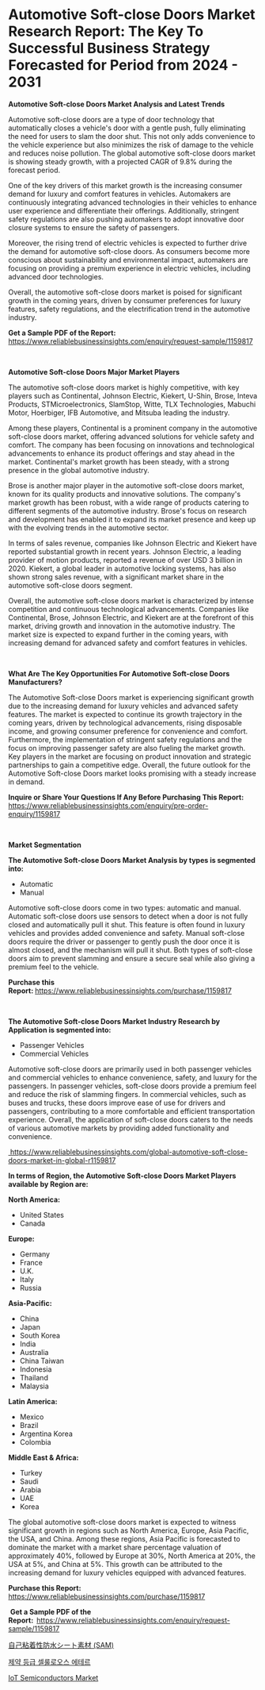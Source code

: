 <p><h1>Automotive Soft-close Doors Market Research Report: The Key To Successful Business Strategy Forecasted for Period from 2024 - 2031</h1></p><p><strong>Automotive Soft-close Doors Market Analysis and Latest Trends</strong></p>
<p><p>Automotive soft-close doors are a type of door technology that automatically closes a vehicle's door with a gentle push, fully eliminating the need for users to slam the door shut. This not only adds convenience to the vehicle experience but also minimizes the risk of damage to the vehicle and reduces noise pollution. The global automotive soft-close doors market is showing steady growth, with a projected CAGR of 9.8% during the forecast period.</p><p>One of the key drivers of this market growth is the increasing consumer demand for luxury and comfort features in vehicles. Automakers are continuously integrating advanced technologies in their vehicles to enhance user experience and differentiate their offerings. Additionally, stringent safety regulations are also pushing automakers to adopt innovative door closure systems to ensure the safety of passengers.</p><p>Moreover, the rising trend of electric vehicles is expected to further drive the demand for automotive soft-close doors. As consumers become more conscious about sustainability and environmental impact, automakers are focusing on providing a premium experience in electric vehicles, including advanced door technologies.</p><p>Overall, the automotive soft-close doors market is poised for significant growth in the coming years, driven by consumer preferences for luxury features, safety regulations, and the electrification trend in the automotive industry.</p></p>
<p><strong>Get a Sample PDF of the Report:&nbsp;</strong> <a href="https://www.reliablebusinessinsights.com/enquiry/request-sample/1159817">https://www.reliablebusinessinsights.com/enquiry/request-sample/1159817</a></p>
<p>&nbsp;</p>
<p><strong>Automotive Soft-close Doors Major Market Players</strong></p>
<p><p>The automotive soft-close doors market is highly competitive, with key players such as Continental, Johnson Electric, Kiekert, U-Shin, Brose, Inteva Products, STMicroelectronics, SlamStop, Witte, TLX Technologies, Mabuchi Motor, Hoerbiger, IFB Automotive, and Mitsuba leading the industry.</p><p>Among these players, Continental is a prominent company in the automotive soft-close doors market, offering advanced solutions for vehicle safety and comfort. The company has been focusing on innovations and technological advancements to enhance its product offerings and stay ahead in the market. Continental's market growth has been steady, with a strong presence in the global automotive industry.</p><p>Brose is another major player in the automotive soft-close doors market, known for its quality products and innovative solutions. The company's market growth has been robust, with a wide range of products catering to different segments of the automotive industry. Brose's focus on research and development has enabled it to expand its market presence and keep up with the evolving trends in the automotive sector.</p><p>In terms of sales revenue, companies like Johnson Electric and Kiekert have reported substantial growth in recent years. Johnson Electric, a leading provider of motion products, reported a revenue of over USD 3 billion in 2020. Kiekert, a global leader in automotive locking systems, has also shown strong sales revenue, with a significant market share in the automotive soft-close doors segment.</p><p>Overall, the automotive soft-close doors market is characterized by intense competition and continuous technological advancements. Companies like Continental, Brose, Johnson Electric, and Kiekert are at the forefront of this market, driving growth and innovation in the automotive industry. The market size is expected to expand further in the coming years, with increasing demand for advanced safety and comfort features in vehicles.</p></p>
<p>&nbsp;</p>
<p><strong>What Are The Key Opportunities For Automotive Soft-close Doors Manufacturers?</strong></p>
<p><p>The Automotive Soft-close Doors market is experiencing significant growth due to the increasing demand for luxury vehicles and advanced safety features. The market is expected to continue its growth trajectory in the coming years, driven by technological advancements, rising disposable income, and growing consumer preference for convenience and comfort. Furthermore, the implementation of stringent safety regulations and the focus on improving passenger safety are also fueling the market growth. Key players in the market are focusing on product innovation and strategic partnerships to gain a competitive edge. Overall, the future outlook for the Automotive Soft-close Doors market looks promising with a steady increase in demand.</p></p>
<p><strong>Inquire or Share Your Questions If Any Before Purchasing This Report:</strong> <a href="https://www.reliablebusinessinsights.com/enquiry/pre-order-enquiry/1159817">https://www.reliablebusinessinsights.com/enquiry/pre-order-enquiry/1159817</a></p>
<p>&nbsp;</p>
<p><strong>Market Segmentation</strong></p>
<p><strong>The Automotive Soft-close Doors Market Analysis by types is segmented into:</strong></p>
<p><ul><li>Automatic</li><li>Manual</li></ul></p>
<p><p>Automotive soft-close doors come in two types: automatic and manual. Automatic soft-close doors use sensors to detect when a door is not fully closed and automatically pull it shut. This feature is often found in luxury vehicles and provides added convenience and safety. Manual soft-close doors require the driver or passenger to gently push the door once it is almost closed, and the mechanism will pull it shut. Both types of soft-close doors aim to prevent slamming and ensure a secure seal while also giving a premium feel to the vehicle.</p></p>
<p><strong>Purchase this Report:&nbsp;</strong><a href="https://www.reliablebusinessinsights.com/purchase/1159817">https://www.reliablebusinessinsights.com/purchase/1159817</a></p>
<p>&nbsp;</p>
<p><strong>The Automotive Soft-close Doors Market Industry Research by Application is segmented into:</strong></p>
<p><ul><li>Passenger Vehicles</li><li>Commercial Vehicles</li></ul></p>
<p><p>Automotive soft-close doors are primarily used in both passenger vehicles and commercial vehicles to enhance convenience, safety, and luxury for the passengers. In passenger vehicles, soft-close doors provide a premium feel and reduce the risk of slamming fingers. In commercial vehicles, such as buses and trucks, these doors improve ease of use for drivers and passengers, contributing to a more comfortable and efficient transportation experience. Overall, the application of soft-close doors caters to the needs of various automotive markets by providing added functionality and convenience.</p></p>
<p><a href="https://www.reliablebusinessinsights.com/global-automotive-soft-close-doors-market-in-global-r1159817">&nbsp;https://www.reliablebusinessinsights.com/global-automotive-soft-close-doors-market-in-global-r1159817</a></p>
<p><strong>In terms of Region, the Automotive Soft-close Doors Market Players available by Region are:</strong></p>
<p>
    <p> <strong> North America: </strong>
        <ul>
            <li>United States</li>
            <li>Canada</li>
        </ul>
        </p> 
    <p> <strong> Europe: </strong>
        <ul>
            <li>Germany</li>
            <li>France</li>
            <li>U.K.</li>
            <li>Italy</li>
            <li>Russia</li>
        </ul>
        </p> 
    <p> <strong> Asia-Pacific: </strong>
        <ul>
            <li>China</li>
            <li>Japan</li>
            <li>South Korea</li>
            <li>India</li>
            <li>Australia</li>
            <li>China Taiwan</li>
            <li>Indonesia</li>
            <li>Thailand</li>
            <li>Malaysia</li>
        </ul>
        </p> 
    <p> <strong> Latin America: </strong>
        <ul>
            <li>Mexico</li>
            <li>Brazil</li>
            <li>Argentina Korea</li>
            <li>Colombia</li>
        </ul>
        </p> 
    <p> <strong> Middle East & Africa: </strong>
        <ul>
            <li>Turkey</li>
            <li>Saudi</li>
            <li>Arabia</li>
            <li>UAE</li>
            <li>Korea</li>
        </ul>
    </p>
    </p>
<p><p>The global automotive soft-close doors market is expected to witness significant growth in regions such as North America, Europe, Asia Pacific, the USA, and China. Among these regions, Asia Pacific is forecasted to dominate the market with a market share percentage valuation of approximately 40%, followed by Europe at 30%, North America at 20%, the USA at 5%, and China at 5%. This growth can be attributed to the increasing demand for luxury vehicles equipped with advanced features.</p></p>
<p><strong>Purchase this Report: </strong><a href="https://www.reliablebusinessinsights.com/purchase/1159817">https://www.reliablebusinessinsights.com/purchase/1159817</a></p>
<p>&nbsp;<strong>Get a Sample PDF of the Report:&nbsp;&nbsp;</strong><a href="https://www.reliablebusinessinsights.com/enquiry/request-sample/1159817">https://www.reliablebusinessinsights.com/enquiry/request-sample/1159817</a></p>
<p><strong></strong></p>
<p><p><a href="https://github.com/oqxogxyvqe90775/Market-Research-Report-List-2/blob/main/329778588629.md">自己粘着性防水シート素材 (SAM)</a></p><p><a href="https://github.com/lzrvbyqzftro57/Market-Research-Report-List-2/blob/main/657273181266.md">제약 등급 셀룰로오스 에테르</a></p><p><a href="https://issuu.com/reportprime-2/docs/iot-semiconductors-market-size-2030.pptx">IoT Semiconductors Market</a></p></p>